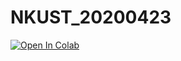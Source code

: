 # NKUST_20200423

[![Open In Colab](https://colab.research.google.com/assets/colab-badge.svg)](https://colab.research.google.com/github/maloyang/NKUST_20200423/)




